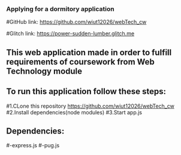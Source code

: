 ### Applying for a dormitory application

#GitHub link: https://github.com/wiut12026/webTech_cw

#Glitch link: https://power-sudden-lumber.glitch.me

## This web application made in order to fulfill requirements of coursework from Web Technology module


## To run this application follow these steps:
#1.CLone this repository https://github.com/wiut12026/webTech_cw
#2.Install dependencies(node modules)
#3.Start app.js


## Dependencies:
#-express.js
#-pug.js
